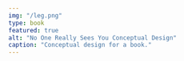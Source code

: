 ```yaml
---
img: "/leg.png"
type: book
featured: true
alt: "No One Really Sees You Conceptual Design"
caption: "Conceptual design for a book."
---
```

